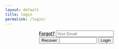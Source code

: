 ```yaml
---
layout: default
title: login
permalink: /login/
---
```

<html>
<head>
<style>
#formContainer{
    width:288px;
    height:321px;
    margin:0 auto;
    position:relative;
    moz-perspective: 800px;
    webkit-perspective: 800px;
    perspective: 800px;
}
#formContainer form{
    width:100%;
    height:100%;
    position:absolute;
    top:0;
    left:0;

    /* Enabling 3d space for the transforms */
    moz-transform-style: preserve-3d;
    webkit-transform-style: preserve-3d;
    transform-style: preserve-3d;

    /* When the forms are flipped, they will be hidden */
    moz-backface-visibility: hidden;
    webkit-backface-visibility: hidden;
    backface-visibility: hidden;

    /* Enabling a smooth animated transition */
    moz-transition:0.8s;
    webkit-transition:0.8s;
    transition:0.8s;

    /* Configure a keyframe animation for Firefox */
    moz-animation: pulse 2s infinite;

    /* Configure it for Chrome and Safari */
    webkit-animation: pulse 2s infinite;
}

#formContainer.flipped #login{

    opacity:0;

    /**
     * Rotating the login form when the
     * flipped class is added to the container
     */

    moz-transform:rotateY(-180deg);
    webkit-transform:rotateY(-180deg);
    transform:rotateY(-180deg);
}

#formContainer.flipped #recover{

    opacity:1;

    /* Rotating the recover div into view */
    moz-transform:rotateY(0deg);
    webkit-transform:rotateY(0deg);
    transform:rotateY(0deg);
}

#login{
    background:url('../img/login_form_bg.jpg') no-repeat;
    z-index:100;
}

#recover{
    background:url('../img/recover_form_bg.jpg') no-repeat;
    z-index:1;
    opacity:0;

    /* Rotating the recover password form by default */
    moz-transform:rotateY(180deg);
    webkit-transform:rotateY(180deg);
    transform:rotateY(180deg);
}

/* Firefox Keyframe Animation */
@-moz-keyframes pulse{
    0%{		box-shadow:0 0 1px #008aff;}
    50%{	box-shadow:0 0 8px #008aff;}
    100%{	box-shadow:0 0 1px #008aff;}
}

/* Webkit keyframe animation */
@-webkit-keyframes pulse{
    0%{		box-shadow:0 0 1px #008aff;}
    50%{	box-shadow:0 0 10px #008aff;}
    100%{	box-shadow:0 0 1px #008aff;}
}
<script src="http://code.jquery.com/ui/1.9.2/jquery-ui.js"></script>
<script type="text/javascript" src="js/script.js"></script>
</style>
</head>
<body>
<div id="formContainer">
            <form id="login" method="post" action="./">
                <a href="#" id="flipToRecover" class="flipLink">Forgot?</a>
                <input type="text" name="loginEmail" id="loginEmail" placeholder="Email" />
                <input type="password" name="loginPass" id="loginPass" placeholder="Password" />
                <input type="submit" name="submit" value="Login" />
            </form>
            <form id="recover" method="post" action="./">
                <a href="#" id="flipToLogin" class="flipLink">Forgot?</a>
                <input type="text" name="recoverEmail" id="recoverEmail" placeholder="Your Email" />
                <input type="submit" name="submit" value="Recover" />
            </form>
        </div>
</body>
</html>
